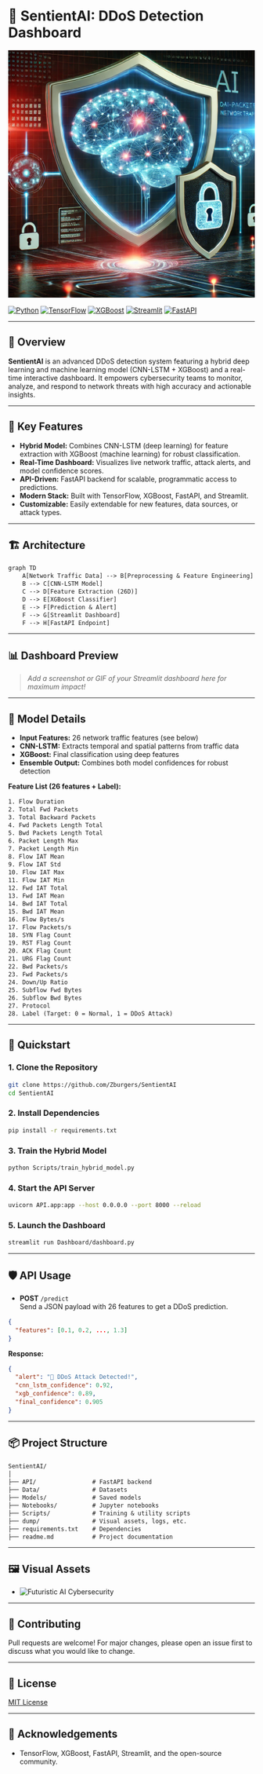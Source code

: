 # 🚨 SentientAI: DDoS Detection Dashboard

![Futuristic AI Cybersecurity](dump/AI.webp)

[![Python](https://img.shields.io/badge/Python-3.10%2B-blue?logo=python)](https://www.python.org/)
[![TensorFlow](https://img.shields.io/badge/TensorFlow-2.18-orange?logo=tensorflow)](https://www.tensorflow.org/)
[![XGBoost](https://img.shields.io/badge/XGBoost-3.0.0-brightgreen?logo=xgboost)](https://xgboost.ai/)
[![Streamlit](https://img.shields.io/badge/Streamlit-Dashboard-red?logo=streamlit)](https://streamlit.io/)
[![FastAPI](https://img.shields.io/badge/FastAPI-API-green?logo=fastapi)](https://fastapi.tiangolo.com/)

---

## 🌟 Overview

**SentientAI** is an advanced DDoS detection system featuring a hybrid deep learning and machine learning model (CNN-LSTM + XGBoost) and a real-time interactive dashboard. It empowers cybersecurity teams to monitor, analyze, and respond to network threats with high accuracy and actionable insights.

---

## 🧠 Key Features

- **Hybrid Model:** Combines CNN-LSTM (deep learning) for feature extraction with XGBoost (machine learning) for robust classification.
- **Real-Time Dashboard:** Visualizes live network traffic, attack alerts, and model confidence scores.
- **API-Driven:** FastAPI backend for scalable, programmatic access to predictions.
- **Modern Stack:** Built with TensorFlow, XGBoost, FastAPI, and Streamlit.
- **Customizable:** Easily extendable for new features, data sources, or attack types.

---

## 🏗️ Architecture

```mermaid
graph TD
    A[Network Traffic Data] --> B[Preprocessing & Feature Engineering]
    B --> C[CNN-LSTM Model]
    C --> D[Feature Extraction (26D)]
    D --> E[XGBoost Classifier]
    E --> F[Prediction & Alert]
    F --> G[Streamlit Dashboard]
    F --> H[FastAPI Endpoint]
```

---

## 📊 Dashboard Preview

> _Add a screenshot or GIF of your Streamlit dashboard here for maximum impact!_

---

## 🔬 Model Details

- **Input Features:** 26 network traffic features (see below)
- **CNN-LSTM:** Extracts temporal and spatial patterns from traffic data
- **XGBoost:** Final classification using deep features
- **Ensemble Output:** Combines both model confidences for robust detection

**Feature List (26 features + Label):**
```
1. Flow Duration
2. Total Fwd Packets
3. Total Backward Packets
4. Fwd Packets Length Total
5. Bwd Packets Length Total
6. Packet Length Max
7. Packet Length Min
8. Flow IAT Mean
9. Flow IAT Std
10. Flow IAT Max
11. Flow IAT Min
12. Fwd IAT Total
13. Fwd IAT Mean
14. Bwd IAT Total
15. Bwd IAT Mean
16. Flow Bytes/s
17. Flow Packets/s
18. SYN Flag Count
19. RST Flag Count
20. ACK Flag Count
21. URG Flag Count
22. Bwd Packets/s
23. Fwd Packets/s
24. Down/Up Ratio
25. Subflow Fwd Bytes
26. Subflow Bwd Bytes
27. Protocol
28. Label (Target: 0 = Normal, 1 = DDoS Attack)
```

---

## 🚀 Quickstart

### 1. Clone the Repository

```bash
git clone https://github.com/Zburgers/SentientAI
cd SentientAI
```

### 2. Install Dependencies

```bash
pip install -r requirements.txt
```

### 3. Train the Hybrid Model

```bash
python Scripts/train_hybrid_model.py
```

### 4. Start the API Server

```bash
uvicorn API.app:app --host 0.0.0.0 --port 8000 --reload
```

### 5. Launch the Dashboard

```bash
streamlit run Dashboard/dashboard.py
```

---

## 🛡️ API Usage

- **POST** `/predict`  
  Send a JSON payload with 26 features to get a DDoS prediction.

```json
{
  "features": [0.1, 0.2, ..., 1.3]
}
```

**Response:**
```json
{
  "alert": "🚨 DDoS Attack Detected!",
  "cnn_lstm_confidence": 0.92,
  "xgb_confidence": 0.89,
  "final_confidence": 0.905
}
```

---

## 📦 Project Structure

```
SentientAI/
│
├── API/                # FastAPI backend
├── Data/               # Datasets
├── Models/             # Saved models
├── Notebooks/          # Jupyter notebooks
├── Scripts/            # Training & utility scripts
├── dump/               # Visual assets, logs, etc.
├── requirements.txt    # Dependencies
├── readme.md           # Project documentation
```

---

## 🖼️ Visual Assets

- ![Futuristic AI Cybersecurity](dump/DALL·E%202025-02-21%2002.44.46%20-%20A%20futuristic%20AI-powered%20cybersecurity%20system%20monitoring%20real-time%20network%20traffic.%20The%20image%20should%20feature%20a%20glowing%20digital%20brain%20integrated%20into%20a%20.webp)

---

## 🤝 Contributing

Pull requests are welcome! For major changes, please open an issue first to discuss what you would like to change.

---

## 📄 License

[MIT License](LICENSE)

---

## 🙏 Acknowledgements

- TensorFlow, XGBoost, FastAPI, Streamlit, and the open-source community.
